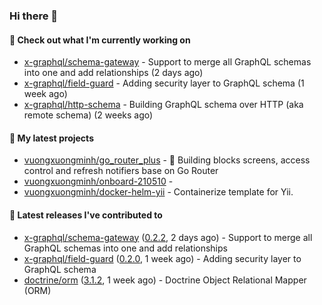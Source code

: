 ### Hi there 👋

#### 👷 Check out what I'm currently working on

- [x-graphql/schema-gateway](https://github.com/x-graphql/schema-gateway) - Support to merge all GraphQL schemas into one and add relationships (2 days ago)
- [x-graphql/field-guard](https://github.com/x-graphql/field-guard) - Adding security layer to GraphQL schema (1 week ago)
- [x-graphql/http-schema](https://github.com/x-graphql/http-schema) - Building GraphQL schema over HTTP (aka remote schema) (2 weeks ago)

#### 🌱 My latest projects

- [vuongxuongminh/go_router_plus](https://github.com/vuongxuongminh/go_router_plus) - :office: Building blocks screens, access control and refresh notifiers base on Go Router
- [vuongxuongminh/onboard-210510](https://github.com/vuongxuongminh/onboard-210510) - 
- [vuongxuongminh/docker-helm-yii](https://github.com/vuongxuongminh/docker-helm-yii) - Containerize template for Yii.

#### 🔭 Latest releases I've contributed to

- [x-graphql/schema-gateway](https://github.com/x-graphql/schema-gateway) ([0.2.2](https://github.com/x-graphql/schema-gateway/releases/tag/0.2.2), 2 days ago) - Support to merge all GraphQL schemas into one and add relationships
- [x-graphql/field-guard](https://github.com/x-graphql/field-guard) ([0.2.0](https://github.com/x-graphql/field-guard/releases/tag/0.2.0), 1 week ago) - Adding security layer to GraphQL schema
- [doctrine/orm](https://github.com/doctrine/orm) ([3.1.2](https://github.com/doctrine/orm/releases/tag/3.1.2), 1 week ago) - Doctrine Object Relational Mapper (ORM)
